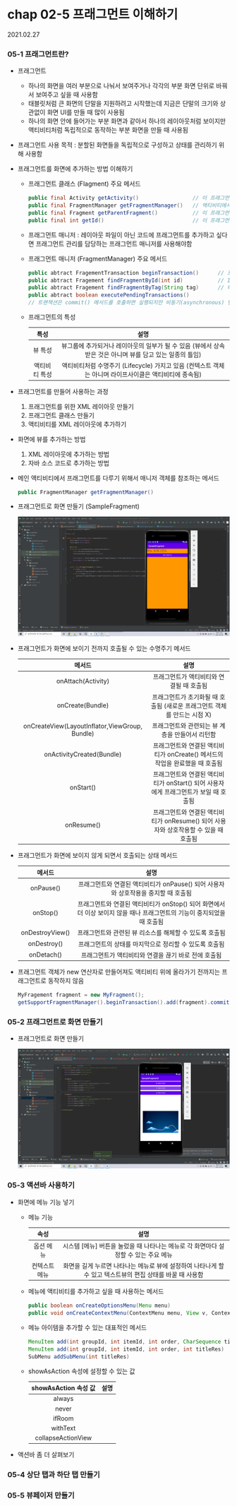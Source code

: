 

# chap 02-5 프래그먼트 이해하기

2021.02.27



### 05-1 프래그먼트란?

* 프래그먼트

  * 하나의 화면을 여러 부분으로 나눠서 보여주거나 각각의 부분 화면 단위로 바꿔서 보여주고 싶을 때 사용함
  * 태블릿처럼 큰 화면의 단말을 지원하려고 시작했는데 지금은 단말의 크기와 상관없이 화면 UI를 만들 때 많이 사용됨
  * 하나의 화면 안에 들어가는 부분 화면과 같아서 하나의 레이아웃처럼 보이지만 액티비티처럼 독립적으로 동작하는 부분 화면을 만들 때 사용됨 

* 프래그먼트 사용 목적 : 분할된 화면들을 독립적으로 구성하고 상태를 관리하기 위해 사용함

* 프래그먼트를 화면에 추가하는 방법 이해하기

  * 프래그먼트 클래스 (Flagment) 주요 메서드

    ```java
    public final Activity getActivity()					// 이 프래그먼트를 포함하는 액티비티를 반홤함
    public final FragmentManager getFragmentManager()	// 액티비티에서 프래그먼트 객체들과 의사소통하는 프래그먼트 매니저를 반환함
    public final Fragment getParentFragment()			// 이 프래그먼트를 포함하는 부모가 프래그먼트일 경우 리턴함 (액티비티는 null)
    public final int getId()							// 이 프래그먼트의 ID를 반환함
    ```

  * 프래그먼트 매니저 : 레이아웃 파일이 아닌 코드에 프래그먼트를 추가하고 싶다면 프래그먼트 관리를 담당하는 프래그먼트 매니저를 사용해야함

  * 프래그먼트 매니저 (FragmentManager) 주요 메서드

    ```java
    public abtract FragementTransaction beginTransaction()		// 프래그먼트를 변경하기 위한 트랜잭션을 시작함
    public abtract Fragement findFragmentById(int id)			// ID를 이용해 프래그먼트 객체를 찾음
    public abtract Fragement findFragmentByTag(String tag)		// 태그 정보를 사용해 프래그먼트 객체를 찾음
    public abtract boolean executePendingTransactions()
    // 트랜잭션은 commit() 메서드를 호출하면 실행되지만 비동기(asynchronous) 방식으로 실행되므로 즉시 실행하고 싶다면 메서드를 추가로 호출해야 함
    ```

  * 프래그먼트의 특성

    |     특성      |                             설명                             |
    | :-----------: | :----------------------------------------------------------: |
    |    뷰 특성    | 뷰그룹에 추가되거나 레이아웃의 일부가 될 수 있음 (뷰에서 상속받은 것은 아니며 뷰를 담고 있는 일종의 틀임) |
    | 액티비티 특성 | 액티비티처럼 수명주기 (Lifecycle) 가지고 있음 (컨텍스트 객체는 아니며 라이프사이클은 액티비티에 종속됨) |

* 프래그먼트를 만들어 사용하는 과정

  1. 프래그먼트를 위한 XML 레이아웃 만들기
  2. 프래그먼트 클래스 만들기
  3. 액티비티를 XML 레이아웃에 추가하기

* 화면에 뷰를 추가하는 방법

  1. XML 레이아웃에 추가하는 방법
  2. 자바 소스 코드로 추가하는 방법

* 메인 액티비티에서 프래그먼트를 다루기 위해서 매니저 객체를 참조하는 메서드

  ```java
  public FragmentManager getFragmentManager()
  ```

* 프래그먼트로 화면 만들기 (SampleFragment)

  ![chap02-5/image01](https://github.com/hyunmin0317/AndroidProgramming/blob/master/chap02/section5/github/image01.png?raw=true)

* 프래그먼트가 화면에 보이기 전까지 호출될 수 있는 수명주기 메서드

  |                     메서드                     |                             설명                             |
  | :--------------------------------------------: | :----------------------------------------------------------: |
  |               onAttach(Activity)               |           프래그먼트가 액티비티와 연결될 때 호출됨           |
  |                onCreate(Bundle)                | 프래그먼트가 초기화될 때 호출됨 (새로운 프래그먼트 객체를 만드는 시점 X) |
  | onCreateView(LayoutInflator,ViewGroup, Bundle) |       프래그먼트와 관련되는 뷰 계층을 만들어서 리턴함        |
  |           onActivityCreated(Bundle)            | 프래그먼트와 연결된 액티비티가 onCreate() 메서드의 작업을 완료했을 때 호출됨 |
  |                   onStart()                    | 프래그먼트와 연결된 액티비티가 onStart() 되어 사용자에게 프래그먼트가 보일 때 호출됨 |
  |                   onResume()                   | 프래그먼트와 연결된 액티비티가 onResume() 되어 사용자와 상호작용할 수 있을 때 호출됨 |

* 프래그먼트가 화면에 보이지 않게 되면서 호출되는 상태 메서드

  |     메서드      |                             설명                             |
  | :-------------: | :----------------------------------------------------------: |
  |    onPause()    | 프래그먼트와 연결된 액티비티가 onPause() 되어 사용자와 상호작용을 중지할 때 호출됨 |
  |    onStop()     | 프래그먼트와 연결된 액티비티가 onStop() 되어 화면에서 더 이상 보이지 않을 때나 프래그먼트의 기능이 중지되었을 때 호출됨 |
  | onDestroyView() |   프래그먼트와 관련된 뷰 리소스를 해체할 수 있도록 호출됨    |
  |   onDestroy()   |    프래그먼트의 상태를 마지막으로 정리할 수 있도록 호출됨    |
  |   onDetach()    |     프래그먼트가 액티비티와 연결을 끊기 바로 전에 호출됨     |

* 프래그먼트 객체가 new 연산자로 만들어져도 액티비티 위에 올라가기 전까지는 프래그먼트로 동작하지 않음

  ```java
  MyFragement fragment = new MyFragment();								// 프래그먼트 객체는 만들어졌지만 프래그먼트로 동작하지는 않음
  getSupportFragmentManager().beginTransaction().add(fragment).commit();	// 액티비티에 추가된 후 프래그먼트로 동작함
  ```



### 05-2 프래그먼트로 화면 만들기

* 프래그먼트로 화면 만들기

  ![chap02-5/image02](https://github.com/hyunmin0317/AndroidProgramming/blob/master/chap02/section5/github/image02.png?raw=true)

  

### 05-3 액션바 사용하기

* 화면에 메뉴 기능 넣기

  * 메뉴 기능

    |     속성      |                             설명                             |
    | :-----------: | :----------------------------------------------------------: |
    |   옵션 메뉴   | 시스템 [메뉴] 버튼을 눌렀을 때 나타나는 메뉴로 각 화면마다 설정할 수 있는 주요 메뉴 |
    | 컨텍스트 메뉴 | 화면을 길게 누르면 나타나는 메뉴로 뷰에 설정하여 나타나게 할 수 있고 텍스트뷰의 편집 상태를 바꿀 때 사용함 |

  * 메뉴에 액티비티를 추가하고 싶을 때 사용하는 메서드

    ```java
    public boolean onCreateOptionsMenu(Menu menu)
    public void onCreateContextMenu(ContextMenu menu, View v, ContextMenu.ContextMenuInfo menuInfo)
    ```

  * 메뉴 아이템을 추가할 수 있는 대표적인 메서드

    ```java
    MenuItem add(int groupId, int itemId, int order, CharSequence title)
    MenuItem add(int groupId, int itemId, int order, int titleRes)
    SubMenu addSubMenu(int titleRes)
    ```

  * showAsAction 속성에 설정할 수 있는 값

    | showAsAction 속성 값 | 설명 |
    | :------------------: | :--: |
    |        always        |      |
    |        never         |      |
    |        ifRoom        |      |
    |       withText       |      |
    |  collapseActionView  |      |

    

* 액션바 좀 더 살펴보기

### 05-4 상단 탭과 하단 탭 만들기

### 05-5 뷰페이저 만들기

